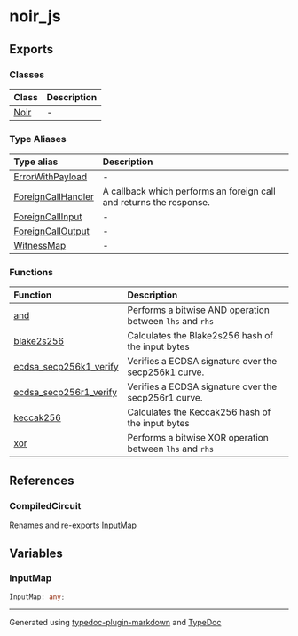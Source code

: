 # noir_js

## Exports

### Classes

| Class | Description |
| :------ | :------ |
| [Noir](classes/Noir.md) | - |

### Type Aliases

| Type alias | Description |
| :------ | :------ |
| [ErrorWithPayload](type-aliases/ErrorWithPayload.md) | - |
| [ForeignCallHandler](type-aliases/ForeignCallHandler.md) | A callback which performs an foreign call and returns the response. |
| [ForeignCallInput](type-aliases/ForeignCallInput.md) | - |
| [ForeignCallOutput](type-aliases/ForeignCallOutput.md) | - |
| [WitnessMap](type-aliases/WitnessMap.md) | - |

### Functions

| Function | Description |
| :------ | :------ |
| [and](functions/and.md) | Performs a bitwise AND operation between `lhs` and `rhs` |
| [blake2s256](functions/blake2s256.md) | Calculates the Blake2s256 hash of the input bytes |
| [ecdsa\_secp256k1\_verify](functions/ecdsa_secp256k1_verify.md) | Verifies a ECDSA signature over the secp256k1 curve. |
| [ecdsa\_secp256r1\_verify](functions/ecdsa_secp256r1_verify.md) | Verifies a ECDSA signature over the secp256r1 curve. |
| [keccak256](functions/keccak256.md) | Calculates the Keccak256 hash of the input bytes |
| [xor](functions/xor.md) | Performs a bitwise XOR operation between `lhs` and `rhs` |

## References

### CompiledCircuit

Renames and re-exports [InputMap](index.md#inputmap)

## Variables

### InputMap

```ts
InputMap: any;
```

***

Generated using [typedoc-plugin-markdown](https://www.npmjs.com/package/typedoc-plugin-markdown) and [TypeDoc](https://typedoc.org/)
